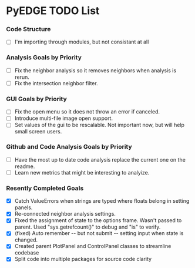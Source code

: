# PyEDGE TODO List

### Code Structure
- [ ] I'm importing through modules, but not consistant at all

### Analysis Goals by Priority
- [ ] Fix the neighbor analysis so it removes neighbors when analysis is rerun.
- [ ] Fix the intersection neighbor filter.

### GUI Goals by Priority
- [ ] Fix the open menu so it does not throw an error if canceled.
- [ ] Introduce multi-file image open support.
- [ ] Set values of the gui to be rescalable. Not important now, but will help small screen users.

### Github and Code Analysis Goals by Priority
- [ ] Have the most up to date code analysis replace the current one on the readme.
- [ ] Learn new metrics that might be interesting to analyize.

### Resently Completed Goals
- [x] Catch ValueErrors when strings are typed where floats belong in setting panels.
- [x] Re-connected neighbor analysis settings.
- [x] Fixed the assignment of state to the options frame. Wasn't passed to parent. Used "sys.getrefcount()" to debug and "is" to verify.
- [x] (fixed) Auto remember -- but not submit -- setting input when state is changed.
- [x] Created parent PlotPanel and ControlPanel classes to streamline codebase
- [x] Split code into multiple packages for source code clarity